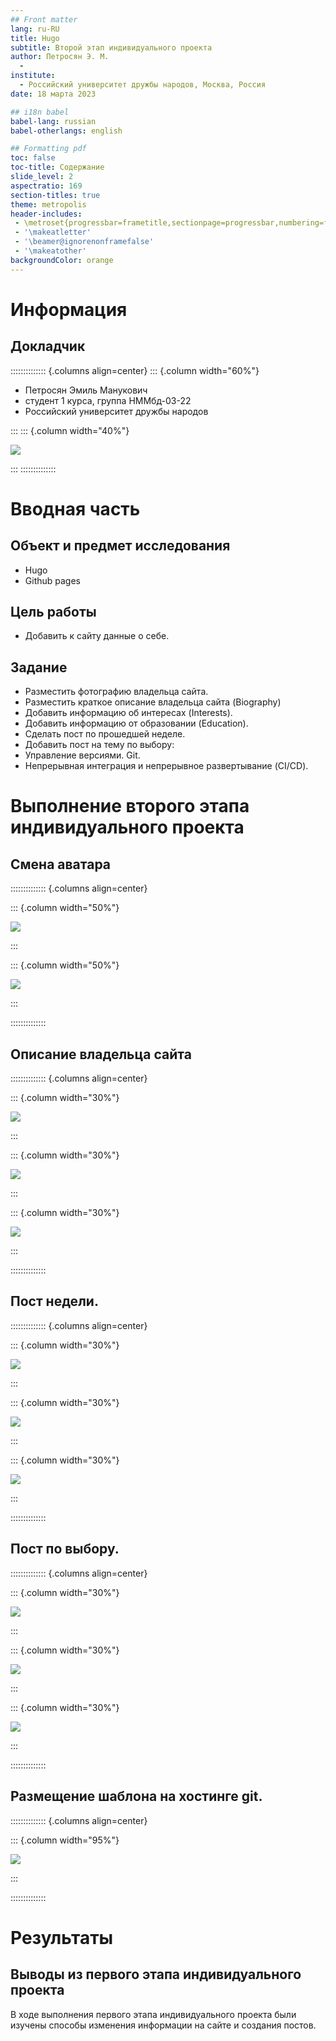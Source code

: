 ```yaml
---
## Front matter
lang: ru-RU
title: Hugo
subtitle: Второй этап индивидуального проекта
author: Петросян Э. М. 
  - 
institute:
  - Российский университет дружбы народов, Москва, Россия
date: 18 марта 2023

## i18n babel
babel-lang: russian
babel-otherlangs: english

## Formatting pdf
toc: false
toc-title: Содержание
slide_level: 2
aspectratio: 169
section-titles: true
theme: metropolis
header-includes:
 - \metroset{progressbar=frametitle,sectionpage=progressbar,numbering=fraction}
 - '\makeatletter'
 - '\beamer@ignorenonframefalse'
 - '\makeatother'
backgroundColor: orange
---
```




# Информация

## Докладчик

:::::::::::::: {.columns align=center}
::: {.column width="60%"}

  * Петросян Эмиль Манукович
  * студент 1 курса, группа НММбд-03-22
  * Российский университет дружбы народов

:::
::: {.column width="40%"}

![](./image/1.jpg)

:::
::::::::::::::

# Вводная часть

## Объект и предмет исследования

- Hugo
- Github pages


## Цель работы

- Добавить к сайту данные о себе.


## Задание
- Разместить фотографию владельца сайта.
- Разместить краткое описание владельца сайта (Biography)
- Добавить информацию об интересах (Interests).
- Добавить информацию от образовании (Education).
- Сделать пост по прошедшей неделе.
- Добавить пост на тему по выбору:
- Управление версиями. Git.
- Непрерывная интеграция и непрерывное развертывание (CI/CD).


# Выполнение второго этапа индивидуального проекта

## Смена аватара

:::::::::::::: {.columns align=center}

::: {.column width="50%"}

![](./image/1.png)

:::


::: {.column width="50%"}

![](./image/2.png)

:::

::::::::::::::



## Описание владельца сайта

:::::::::::::: {.columns align=center}

::: {.column width="30%"}

![](./image/3.png)

:::

::: {.column width="30%"}

![](./image/4.png)

:::

::: {.column width="30%"}

![](./image/5.png)

:::

::::::::::::::


## Пост недели.

:::::::::::::: {.columns align=center}

::: {.column width="30%"}

![](./image/6.png)

:::

::: {.column width="30%"}

![](./image/7.png)

:::

::: {.column width="30%"}

![](./image/8.png)

:::


::::::::::::::

## Пост по выбору.

:::::::::::::: {.columns align=center}

::: {.column width="30%"}

![](./image/9.png)

:::

::: {.column width="30%"}

![](./image/10.png)

:::

::: {.column width="30%"}

![](./image/11.png)

:::


::::::::::::::

## Размещение шаблона на хостинге git.


:::::::::::::: {.columns align=center}


::: {.column width="95%"}

![](./image/12.png)

:::


::::::::::::::



# Результаты

## Выводы из первого этапа индивидуального проекта

В ходе выполнения первого этапа индивидуального проекта были изучены способы изменения информации на сайте и создания постов.





